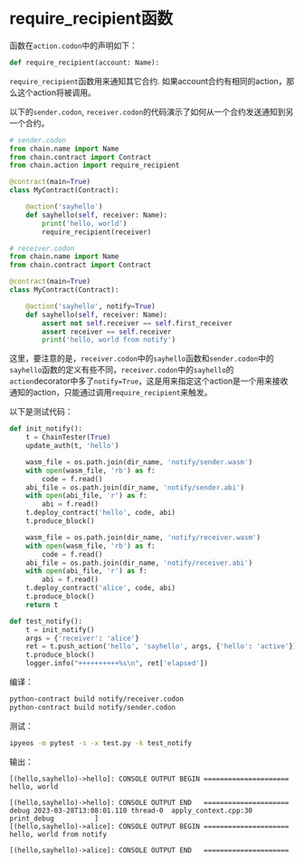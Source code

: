 # require_recipient函数

函数在`action.codon`中的声明如下：

```python
def require_recipient(account: Name):
```

`require_recipient`函数用来通知其它合约. 如果account合约有相同的action，那么这个action将被调用。

以下的`sender.codon`, `receiver.codon`的代码演示了如何从一个合约发送通知到另一个合约。

```python
# sender.codon
from chain.name import Name
from chain.contract import Contract
from chain.action import require_recipient

@contract(main=True)
class MyContract(Contract):

    @action('sayhello')
    def sayhello(self, receiver: Name):
        print('hello, world')
        require_recipient(receiver)
```

```python
# receiver.codon
from chain.name import Name
from chain.contract import Contract

@contract(main=True)
class MyContract(Contract):

    @action('sayhello', notify=True)
    def sayhello(self, receiver: Name):
        assert not self.receiver == self.first_receiver
        assert receiver == self.receiver
        print('hello, world from notify')
```

这里，要注意的是，`receiver.codon`中的`sayhello`函数和`sender.codon`中的`sayhello`函数的定义有些不同，`receiver.codon`中的`sayhello`的`action`decorator中多了`notify=True`，这是用来指定这个action是一个用来接收通知的action，只能通过调用`require_recipient`来触发。

以下是测试代码：

```python
def init_notify():
    t = ChainTester(True)
    update_auth(t, 'hello')

    wasm_file = os.path.join(dir_name, 'notify/sender.wasm')
    with open(wasm_file, 'rb') as f:
        code = f.read()
    abi_file = os.path.join(dir_name, 'notify/sender.abi')
    with open(abi_file, 'r') as f:
        abi = f.read()
    t.deploy_contract('hello', code, abi)
    t.produce_block()

    wasm_file = os.path.join(dir_name, 'notify/receiver.wasm')
    with open(wasm_file, 'rb') as f:
        code = f.read()
    abi_file = os.path.join(dir_name, 'notify/receiver.abi')
    with open(abi_file, 'r') as f:
        abi = f.read()
    t.deploy_contract('alice', code, abi)
    t.produce_block()
    return t

def test_notify():
    t = init_notify()
    args = {'receiver': 'alice'}
    ret = t.push_action('hello', 'sayhello', args, {'hello': 'active'})
    t.produce_block()
    logger.info("++++++++++%s\n", ret['elapsed'])
```

编译：
```bash
python-contract build notify/receiver.codon
python-contract build notify/sender.codon
```

测试：

```bash
ipyeos -m pytest -s -x test.py -k test_notify
```

输出：

```
[(hello,sayhello)->hello]: CONSOLE OUTPUT BEGIN =====================
hello, world

[(hello,sayhello)->hello]: CONSOLE OUTPUT END   =====================
debug 2023-03-28T13:08:01.110 thread-0  apply_context.cpp:30          print_debug          ] 
[(hello,sayhello)->alice]: CONSOLE OUTPUT BEGIN =====================
hello, world from notify

[(hello,sayhello)->alice]: CONSOLE OUTPUT END   =====================
```
